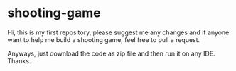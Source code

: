 # shooting-game
Hi, this is my first repository, please suggest me any changes and if anyone want to help me build a shooting game, feel free to pull a request.

Anyways, just download the code as zip file and then run it on any IDE.
Thanks.
